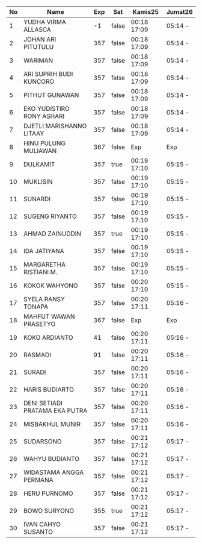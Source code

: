 | No | Name | Exp | Sat | Kamis25 | Jumat26 |
|-----|-----|-----|-----|-----|-----|
| 1 | YUDHA VIRMA ALLASCA | -1 | false | 00:18 17:09 | 05:14 - |
| 2 | JOHAN ARI PITUTULU | 357 | false | 00:18 17:09 | 05:14 - |
| 3 | WARIMAN | 357 | false | 00:18 17:09 | 05:14 - |
| 4 | ARI SUPRIH BUDI KUNCORO | 357 | false | 00:18 17:09 | 05:14 - |
| 5 | PITHUT GUNAWAN | 357 | false | 00:18 17:09 | 05:14 - |
| 6 | EKO YUDISTIRO RONY ASHARI | 357 | false | 00:18 17:09 | 05:14 - |
| 7 | DJETLI MARISHANNO LITAAY | 357 | false | 00:18 17:09 | 05:14 - |
| 8 | HINU PULUNG MULIAWAN | 367 | false | Exp | Exp |
| 9 | DULKAMIT | 357 | true | 00:19 17:10 | 05:15 - |
| 10 | MUKLISIN | 357 | false | 00:19 17:10 | 05:15 - |
| 11 | SUNARDI | 357 | false | 00:19 17:10 | 05:15 - |
| 12 | SUGENG RIYANTO | 357 | false | 00:19 17:10 | 05:15 - |
| 13 | AHMAD ZAINUDDIN | 357 | true | 00:19 17:10 | 05:15 - |
| 14 | IDA JATIYANA | 357 | false | 00:19 17:10 | 05:15 - |
| 15 | MARGARETHA RISTIANI M. | 357 | false | 00:19 17:10 | 05:15 - |
| 16 | KOKOK WAHYONO | 357 | false | 00:20 17:10 | 05:15 - |
| 17 | SYELA RANSY TONAPA | 357 | false | 00:20 17:11 | 05:16 - |
| 18 | MAHFUT WAWAN PRASETYO | 367 | false | Exp | Exp |
| 19 | KOKO ARDIANTO | 41 | false | 00:20 17:11 | 05:16 - |
| 20 | RASMADI | 91 | false | 00:20 17:11 | 05:16 - |
| 21 | SURADI | 357 | false | 00:20 17:11 | 05:16 - |
| 22 | HARIS BUDIARTO | 357 | false | 00:20 17:11 | 05:16 - |
| 23 | DENI SETIADI PRATAMA EKA PUTRA | 357 | false | 00:20 17:11 | 05:16 - |
| 24 | MISBAKHUL MUNIR | 357 | false | 00:20 17:11 | 05:16 - |
| 25 | SUDARSONO | 357 | false | 00:21 17:12 | 05:17 - |
| 26 | WAHYU BUDIANTO | 357 | false | 00:21 17:12 | 05:17 - |
| 27 | WIDASTAMA ANGGA PERMANA | 357 | false | 00:21 17:12 | 05:17 - |
| 28 | HERU PURNOMO | 357 | false | 00:21 17:12 | 05:17 - |
| 29 | BOWO SURYONO | 355 | true | 00:21 17:12 | 05:17 - |
| 30 | IVAN CAHYO SUSANTO | 357 | false | 00:21 17:12 | 05:17 - |
